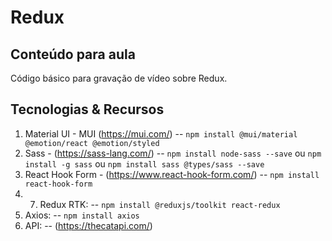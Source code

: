 # Redux
## Conteúdo para aula

Código básico para gravação de vídeo sobre Redux.

## Tecnologias & Recursos
1. Material UI - MUI (https://mui.com/) -- `npm install @mui/material @emotion/react @emotion/styled`
2. Sass - (https://sass-lang.com/) -- `npm install node-sass --save` ou `npm install -g sass` ou `npm install sass @types/sass --save`
3. React Hook Form - (https://www.react-hook-form.com/) -- `npm install react-hook-form`
4. 7. Redux RTK: -- `npm install @reduxjs/toolkit react-redux`
5. Axios: -- `npm install axios`
6. API: -- (https://thecatapi.com/)

